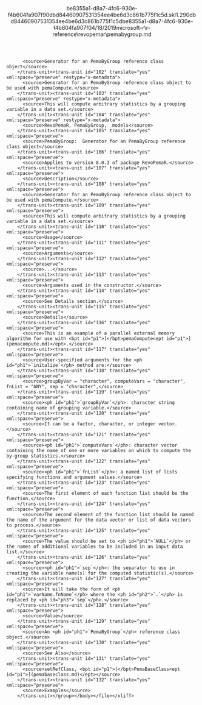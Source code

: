 <?xml version="1.0"?><xliff version="1.2" xmlns="urn:oasis:names:tc:xliff:document:1.2" xmlns:xsi="http://www.w3.org/2001/XMLSchema-instance" xsi:schemaLocation="urn:oasis:names:tc:xliff:document:1.2 xliff-core-1.2-transitional.xsd"><file datatype="xml" original="pemabygroup.md" source-language="en-US" target-language="en-US"><header><tool tool-id="mdxliff" tool-name="mdxliff" tool-version="1.0-d1654b2" tool-company="Microsoft" /><xliffext:skl_file_name xmlns:xliffext="urn:microsoft:content:schema:xliffextensions">be8355a1-d8a7-4fc6-930e-f4b604fa907f90dbd84460907531354ee4be6d3c861b775f1c5d.skl</xliffext:skl_file_name><xliffext:version xmlns:xliffext="urn:microsoft:content:schema:xliffextensions">1.2</xliffext:version><xliffext:ms.openlocfilehash xmlns:xliffext="urn:microsoft:content:schema:xliffextensions">90dbd84460907531354ee4be6d3c861b775f1c5d</xliffext:ms.openlocfilehash><xliffext:ms.sourcegitcommit xmlns:xliffext="urn:microsoft:content:schema:xliffextensions">be8355a1-d8a7-4fc6-930e-f4b604fa907f</xliffext:ms.sourcegitcommit><xliffext:ms.lasthandoff xmlns:xliffext="urn:microsoft:content:schema:xliffextensions">04/18/2019</xliffext:ms.lasthandoff><xliffext:ms.openlocfilepath xmlns:xliffext="urn:microsoft:content:schema:xliffextensions">microsoft-r\r-reference\revopemar\pemabygroup.md</xliffext:ms.openlocfilepath></header><body><group id="content" extype="content"><trans-unit id="101" translate="yes" xml:space="preserve" restype="x-metadata">
          <source>Generator for an PemaByGroup reference class object</source>
        </trans-unit><trans-unit id="102" translate="yes" xml:space="preserve" restype="x-metadata">
          <source>Generator for an PemaByGroup reference class object to be used with pemaCompute.</source>
        </trans-unit><trans-unit id="103" translate="yes" xml:space="preserve" restype="x-metadata">
          <source>This will compute arbitrary statistics by a grouping variable in a data set.</source>
        </trans-unit><trans-unit id="104" translate="yes" xml:space="preserve" restype="x-metadata">
          <source>RevoPemaR, PemaByGroup,  models</source>
        </trans-unit><trans-unit id="105" translate="yes" xml:space="preserve">
          <source>PemaByGroup:  Generator for an PemaByGroup reference class object</source>
        </trans-unit><trans-unit id="106" translate="yes" xml:space="preserve">
          <source>Applies to version 8.0.3 of package RevoPemaR.</source>
        </trans-unit><trans-unit id="107" translate="yes" xml:space="preserve">
          <source>Description</source>
        </trans-unit><trans-unit id="108" translate="yes" xml:space="preserve">
          <source>Generator for an PemaByGroup reference class object to be used with pemaCompute.</source>
        </trans-unit><trans-unit id="109" translate="yes" xml:space="preserve">
          <source>This will compute arbitrary statistics by a grouping variable in a data set.</source>
        </trans-unit><trans-unit id="110" translate="yes" xml:space="preserve">
          <source>Usage</source>
        </trans-unit><trans-unit id="111" translate="yes" xml:space="preserve">
          <source>Arguments</source>
        </trans-unit><trans-unit id="112" translate="yes" xml:space="preserve">
          <source>...</source>
        </trans-unit><trans-unit id="113" translate="yes" xml:space="preserve">
          <source>Arguments used in the constructor.</source>
        </trans-unit><trans-unit id="114" translate="yes" xml:space="preserve">
          <source>See Details section.</source>
        </trans-unit><trans-unit id="115" translate="yes" xml:space="preserve">
          <source>Details</source>
        </trans-unit><trans-unit id="116" translate="yes" xml:space="preserve">
          <source>This is an example of a parallel external memory algorithm for use with <bpt id="p1">[</bpt>pemaCompute<ept id="p1">](pemacompute.md)</ept>.</source>
        </trans-unit><trans-unit id="117" translate="yes" xml:space="preserve">
          <source>User-specified arguments for the <ph id="ph1">`initalize`</ph> method are:</source>
        </trans-unit><trans-unit id="118" translate="yes" xml:space="preserve">
          <source>groupByVar = "character", computeVars = "character", fnList = "ANY", sep = "character",</source>
        </trans-unit><trans-unit id="119" translate="yes" xml:space="preserve">
          <source><ph id="ph1">`groupByVar`</ph>: character string containing name of grouping variable.</source>
        </trans-unit><trans-unit id="120" translate="yes" xml:space="preserve">
          <source>It can be a factor, character, or integer vector.</source>
        </trans-unit><trans-unit id="121" translate="yes" xml:space="preserve">
          <source><ph id="ph1">`computeVars`</ph>: character vector containing the name of one or more variables on which to compute the by-group statistics.</source>
        </trans-unit><trans-unit id="122" translate="yes" xml:space="preserve">
          <source><ph id="ph1">`fnList`</ph>: a named list of lists specifying functions and argument values.</source>
        </trans-unit><trans-unit id="123" translate="yes" xml:space="preserve">
          <source>The first element of each function list should be the function.</source>
        </trans-unit><trans-unit id="124" translate="yes" xml:space="preserve">
          <source>The second element of the function list should be named the name of the argument for the data vector or list of data vectors to process.</source>
        </trans-unit><trans-unit id="125" translate="yes" xml:space="preserve">
          <source>The value should be set to <ph id="ph1">`NULL`</ph> or the names of additional variables to be included in an input data list.</source>
        </trans-unit><trans-unit id="126" translate="yes" xml:space="preserve">
          <source><ph id="ph1">`sep`</ph>: the separator to use in creating the variable name(s) for the computed statistic(s).</source>
        </trans-unit><trans-unit id="127" translate="yes" xml:space="preserve">
          <source>It will take the form of <ph id="ph1">`varName.fnName`</ph> where the <ph id="ph2">`.`</ph> is replaced by <ph id="ph3">`sep`</ph>.</source>
        </trans-unit><trans-unit id="128" translate="yes" xml:space="preserve">
          <source>Value</source>
        </trans-unit><trans-unit id="129" translate="yes" xml:space="preserve">
          <source>An <ph id="ph1">`PemaByGroup`</ph> reference class object.</source>
        </trans-unit><trans-unit id="130" translate="yes" xml:space="preserve">
          <source>See Also</source>
        </trans-unit><trans-unit id="131" translate="yes" xml:space="preserve">
          <source>setRefClass, <bpt id="p1">[</bpt>PemaBaseClass<ept id="p1">](pemabaseclass.md)</ept></source>
        </trans-unit><trans-unit id="132" translate="yes" xml:space="preserve">
          <source>Examples</source>
        </trans-unit></group></body></file></xliff>